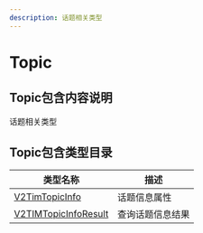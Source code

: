 ```yaml
---
description: 话题相关类型
---
```


# Topic

## Topic包含内容说明

话题相关类型

## Topic包含类型目录

| 类型名称                                                                 | 描述       |
| -------------------------------------------------------------------- | -------- |
| [V2TimTopicInfo](../../../class/topic/v2timtopicinfo.md)             | 话题信息属性   |
| [V2TIMTopicInfoResult](../../../class/topic/v2timtopicinforesult.md) | 查询话题信息结果 |

